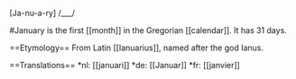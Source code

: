 [Ja-nu-a-ry] /___/

#January is the first [[month]] in the Gregorian [[calendar]]. It has 31 days.

==Etymology==
From Latin [[Ianuarius]], named after the god Ianus.

==Translations==
*nl: [[januari]]
*de: [[Januar]]
*fr: [[janvier]]